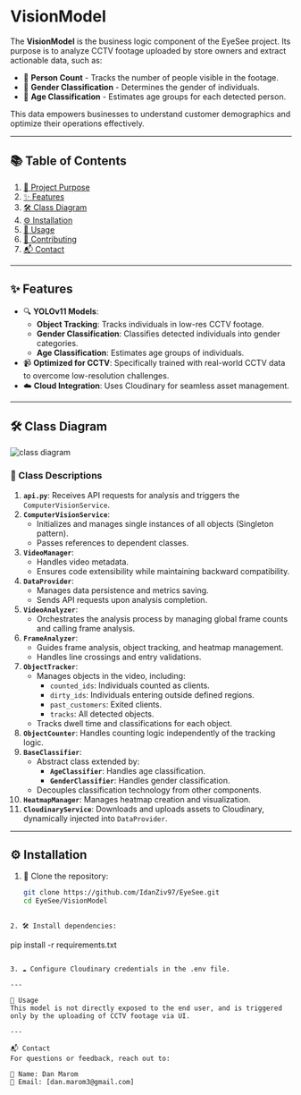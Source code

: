 # VisionModel

The **VisionModel** is the business logic component of the EyeSee project. Its purpose is to analyze CCTV footage uploaded by store owners and extract actionable data, such as:
- 👤 **Person Count** - Tracks the number of people visible in the footage.
- 🚻 **Gender Classification** - Determines the gender of individuals.
- 🎂 **Age Classification** - Estimates age groups for each detected person.

This data empowers businesses to understand customer demographics and optimize their operations effectively.

---

## 📚 Table of Contents

1. [🎯 Project Purpose](#-project-purpose)
2. [✨ Features](#-features)
3. [🛠️ Class Diagram](#-class-diagram)
4. [⚙️ Installation](#️-installation)
5. [🚀 Usage](#-usage)
6. [🤝 Contributing](#-contributing)
7. [📬 Contact](#-contact)

---

## ✨ Features

- 🔍 **YOLOv11 Models**: 
  - **Object Tracking**: Tracks individuals in low-res CCTV footage.
  - **Gender Classification**: Classifies detected individuals into gender categories.
  - **Age Classification**: Estimates age groups of individuals.
- 📹 **Optimized for CCTV**: Specifically trained with real-world CCTV data to overcome low-resolution challenges.
- ☁️ **Cloud Integration**: Uses Cloudinary for seamless asset management.

---

## 🛠️ Class Diagram
![class diagram](https://github.com/user-attachments/assets/e4191718-5acf-4c6e-a96c-d4fe7fd27bdd)

### 📌 Class Descriptions

1. **`api.py`**: Receives API requests for analysis and triggers the `ComputerVisionService`.
2. **`ComputerVisionService`**: 
   - Initializes and manages single instances of all objects (Singleton pattern).
   - Passes references to dependent classes.
3. **`VideoManager`**: 
   - Handles video metadata.
   - Ensures code extensibility while maintaining backward compatibility.
4. **`DataProvider`**: 
   - Manages data persistence and metrics saving.
   - Sends API requests upon analysis completion.
5. **`VideoAnalyzer`**: 
   - Orchestrates the analysis process by managing global frame counts and calling frame analysis.
6. **`FrameAnalyzer`**: 
   - Guides frame analysis, object tracking, and heatmap management.
   - Handles line crossings and entry validations.
7. **`ObjectTracker`**: 
   - Manages objects in the video, including:
     - `counted_ids`: Individuals counted as clients.
     - `dirty_ids`: Individuals entering outside defined regions.
     - `past_customers`: Exited clients.
     - `tracks`: All detected objects.
   - Tracks dwell time and classifications for each object.
8. **`ObjectCounter`**: Handles counting logic independently of the tracking logic.
9. **`BaseClassifier`**: 
   - Abstract class extended by:
     - **`AgeClassifier`**: Handles age classification.
     - **`GenderClassifier`**: Handles gender classification.
   - Decouples classification technology from other components.
10. **`HeatmapManager`**: Manages heatmap creation and visualization.
11. **`CloudinaryService`**: Downloads and uploads assets to Cloudinary, dynamically injected into `DataProvider`.

---

## ⚙️ Installation

1. 📂 Clone the repository:
   
   ```bash
   git clone https://github.com/IdanZiv97/EyeSee.git
   cd EyeSee/VisionModel
  ```

2. 🛠️ Install dependencies:

  ```
  pip install -r requirements.txt
  ```

3. ☁️ Configure Cloudinary credentials in the .env file.

---

🚀 Usage
This model is not directly exposed to the end user, and is triggered only by the uploading of CCTV footage via UI.

---

📬 Contact
For questions or feedback, reach out to:

👤 Name: Dan Marom
📧 Email: [dan.marom3@gmail.com]



